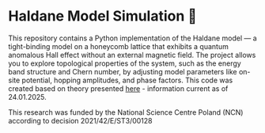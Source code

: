 # Haldane Model Simulation 🧠

This repository contains a Python implementation of the Haldane model — a tight-binding model on a honeycomb lattice that exhibits a quantum anomalous Hall effect without an external magnetic field.
The project allows you to explore topological properties of the system, such as the energy band structure and Chern number, by adjusting model parameters like on-site potential, hopping amplitudes, and phase factors. 
This code was created based on theory presented [here](https://topocondmat.org/w4_haldane/haldane_model.html) - information current as of 24.01.2025.


This research was funded by the National Science Centre Poland (NCN) according to decision 2021/42/E/ST3/00128
